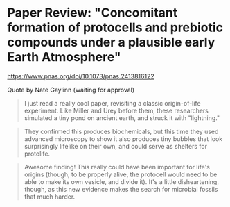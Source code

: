 # Paper Review: "Concomitant formation of protocells and prebiotic compounds under a plausible early Earth Atmosphere"

https://www.pnas.org/doi/10.1073/pnas.2413816122


Quote by Nate Gaylinn (waiting for approval)
> I just read a really cool paper, revisiting a classic origin-of-life experiment. Like Miller and Urey before them, these researchers simulated a tiny pond on ancient earth, and struck it with "lightning."

> They confirmed this produces biochemicals, but this time they used advanced microscopy to show it also produces tiny bubbles that look surprisingly lifelike on their own, and could serve as shelters for protolife.

> Awesome finding! This really could have been important for life's origins (though, to be properly alive, the protocell would need to be able to make its own vesicle, and divide it). It's a little disheartening, though, as this new evidence makes the search for microbial fossils that much harder.